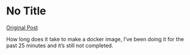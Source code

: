 # No Title

[Original Post](https://discourse.onlinedegree.iitm.ac.in/t/164277/601)

<p>How long does it take to make a docker image, I’ve been doing it for the past 25 minutes and it’s still not completed.</p>